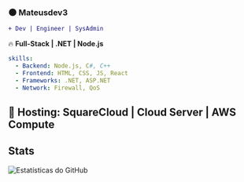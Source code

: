 ### 🌑 **Mateusdev3**  
```diff
+ Dev | Engineer | SysAdmin
```

🔥 **Full-Stack | .NET | Node.js**

```yaml
skills:
  - Backend: Node.js, C#, C++
  - Frontend: HTML, CSS, JS, React
  - Frameworks: .NET, ASP.NET
  - Network: Firewall, QoS
```

🚀 **Hosting: SquareCloud | Cloud Server | AWS Compute**  
---
 **Stats**  
---
![Estatísticas do GitHub](https://github-readme-stats.vercel.app/api?username=Mateusdev3&show_icons=true&theme=radical)






